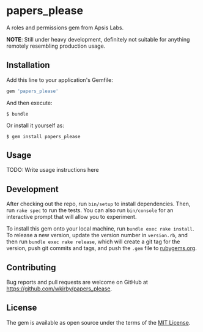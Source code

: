 # papers_please

A roles and permissions gem from Apsis Labs.

**NOTE**: Still under heavy development, definitely not suitable for anything remotely resembling production usage.

## Installation

Add this line to your application's Gemfile:

```ruby
gem 'papers_please'
```

And then execute:

    $ bundle

Or install it yourself as:

    $ gem install papers_please

## Usage

TODO: Write usage instructions here

## Development

After checking out the repo, run `bin/setup` to install dependencies. Then, run `rake spec` to run the tests. You can also run `bin/console` for an interactive prompt that will allow you to experiment.

To install this gem onto your local machine, run `bundle exec rake install`. To release a new version, update the version number in `version.rb`, and then run `bundle exec rake release`, which will create a git tag for the version, push git commits and tags, and push the `.gem` file to [rubygems.org](https://rubygems.org).

## Contributing

Bug reports and pull requests are welcome on GitHub at https://github.com/wkirby/papers_please.

## License

The gem is available as open source under the terms of the [MIT License](https://opensource.org/licenses/MIT).
